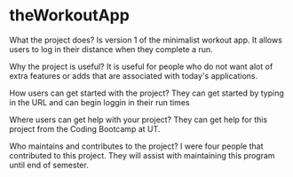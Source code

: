 # theWorkoutApp

What the project does? Is version 1 of the minimalist workout app. It allows users to log in their distance when they complete a run. 

Why the project is useful? It is useful for people who do not want alot of extra features or adds that are associated with today's applications. 

How users can get started with the project? They can get started by typing in the URL and can begin loggin in their run times 

Where users can get help with your project? They can get help for this project from the Coding Bootcamp at UT.

Who maintains and contributes to the project? I were four people that contributed to this project. They will assist with maintaining this program until end of semester.
